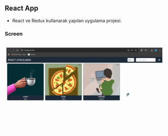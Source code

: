 ## React App

- React ve Redux kullanarak yapılan uygulama projesi.

### Screen

<img src="screen.gif" />
